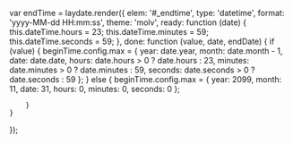 var endTime = laydate.render({
    elem: '#_endtime',
    type: 'datetime',
    format: 'yyyy-MM-dd HH:mm:ss',
    theme: 'molv',
    ready: function (date) {
        this.dateTime.hours = 23;
        this.dateTime.minutes = 59;
        this.dateTime.seconds = 59;
    },
    done: function (value, date, endDate) {
        if (value) {
            beginTime.config.max = {
                year: date.year,
                month: date.month - 1,
                date: date.date,
                hours: date.hours > 0 ? date.hours : 23,
                minutes: date.minutes > 0 ? date.minutes : 59,
                seconds: date.seconds > 0 ? date.seconds : 59
            };
        } else {
            beginTime.config.max = {
                year: 2099,
                month: 11,
                date: 31,
                hours: 0,
                minutes: 0,
                seconds: 0
            };

        }
    }
});